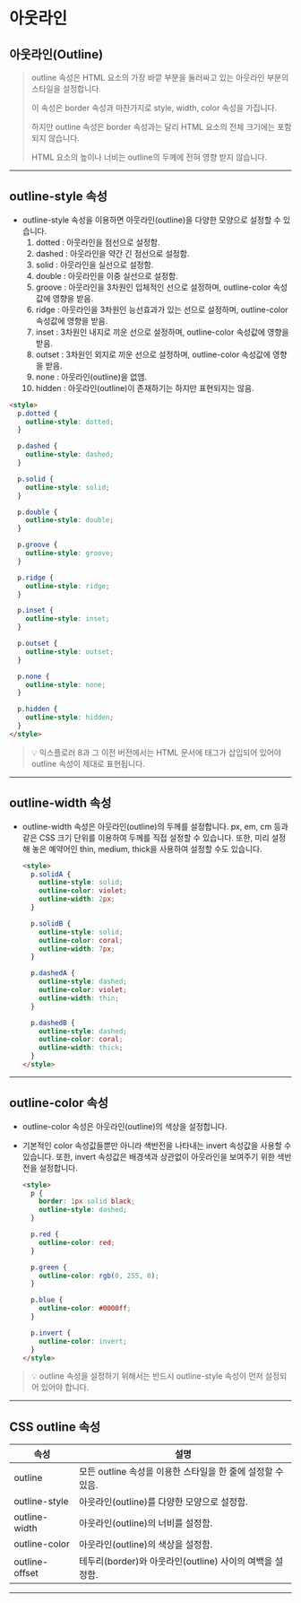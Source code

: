 # 아웃라인

## 아웃라인(Outline)

> outline 속성은 HTML 요소의 가장 바깥 부분을 둘러싸고 있는 아웃라인 부분의 스타일을 설정합니다.
>
> 이 속성은 border 속성과 마찬가지로 style, width, color 속성을 가집니다.
>
> 하지만 outline 속성은 border 속성과는 달리 HTML 요소의 전체 크기에는 포함되지 않습니다.
>
> HTML 요소의 높이나 너비는 outline의 두께에 전혀 영향 받지 않습니다.

---

## outline-style 속성

- outline-style 속성을 이용하면 아웃라인(outline)을 다양한 모양으로 설정할 수 있습니다.
  1. dotted : 아웃라인을 점선으로 설정함.
  2. dashed : 아웃라인을 약간 긴 점선으로 설정함.
  3. solid : 아웃라인을 실선으로 설정함.
  4. double : 아웃라인을 이중 실선으로 설정함.
  5. groove : 아웃라인을 3차원인 입체적인 선으로 설정하며, outline-color 속성값에 영향을 받음.
  6. ridge : 아웃라인을 3차원인 능선효과가 있는 선으로 설정하며, outline-color 속성값에 영향을 받음.
  7. inset : 3차원인 내지로 끼운 선으로 설정하며, outline-color 속성값에 영향을 받음.
  8. outset : 3차원인 외지로 끼운 선으로 설정하며, outline-color 속성값에 영향을 받음.
  9. none : 아웃라인(outline)을 없앰.
  10. hidden : 아웃라인(outline)이 존재하기는 하지만 표현되지는 않음.

```html
<style>
  p.dotted {
    outline-style: dotted;
  }

  p.dashed {
    outline-style: dashed;
  }

  p.solid {
    outline-style: solid;
  }

  p.double {
    outline-style: double;
  }

  p.groove {
    outline-style: groove;
  }

  p.ridge {
    outline-style: ridge;
  }

  p.inset {
    outline-style: inset;
  }

  p.outset {
    outline-style: outset;
  }

  p.none {
    outline-style: none;
  }

  p.hidden {
    outline-style: hidden;
  }
</style>
```

> 💡 익스플로러 8과 그 이전 버전에서는 HTML 문서에 <!DOCTYPE html>태그가 삽입되어 있어야 outline 속성이 제대로 표현됩니다.

---

## outline-width 속성

- outline-width 속성은 아웃라인(outline)의 두께를 설정합니다.
  px, em, cm 등과 같은 CSS 크기 단위를 이용하여 두께를 직접 설정할 수 있습니다.
  또한, 미리 설정해 놓은 예약어인 thin, medium, thick을 사용하여 설정할 수도 있습니다.

  ```html
  <style>
    p.solidA {
      outline-style: solid;
      outline-color: violet;
      outline-width: 2px;
    }

    p.solidB {
      outline-style: solid;
      outline-color: coral;
      outline-width: 7px;
    }

    p.dashedA {
      outline-style: dashed;
      outline-color: violet;
      outline-width: thin;
    }

    p.dashedB {
      outline-style: dashed;
      outline-color: coral;
      outline-width: thick;
    }
  </style>
  ```

---

## outline-color 속성

- outline-color 속성은 아웃라인(outline)의 색상을 설정합니다.
- 기본적인 color 속성값들뿐만 아니라 색반전을 나타내는 invert 속성값을 사용할 수 있습니다.
  또한, invert 속성값은 배경색과 상관없이 아웃라인을 보여주기 위한 색반전을 설정합니다.

  ```html
  <style>
    p {
      border: 1px solid black;
      outline-style: dashed;
    }

    p.red {
      outline-color: red;
    }

    p.green {
      outline-color: rgb(0, 255, 0);
    }

    p.blue {
      outline-color: #0000ff;
    }

    p.invert {
      outline-color: invert;
    }
  </style>
  ```

> 💡 outline 속성을 설정하기 위해서는 반드시 outline-style 속성이 먼저 설정되어 있어야 합니다.

---

## CSS outline 속성

| 속성           | 설명                                                        |
| -------------- | ----------------------------------------------------------- |
| outline        | 모든 outline 속성을 이용한 스타일을 한 줄에 설정할 수 있음. |
| outline-style  | 아웃라인(outline)를 다양한 모양으로 설정함.                 |
| outline-width  | 아웃라인(outline)의 너비를 설정함.                          |
| outline-color  | 아웃라인(outline)의 색상을 설정함.                          |
| outline-offset | 테두리(border)와 아웃라인(outline) 사이의 여백을 설정함.    |

---

